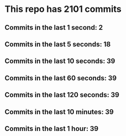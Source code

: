 # This repo has 2101 commits

## Commits in the last 1 second: 2
## Commits in the last 5 seconds: 18
## Commits in the last 10 seconds: 39
## Commits in the last 60 seconds: 39
## Commits in the last 120 seconds: 39
## Commits in the last 10 minutes: 39
## Commits in the last 1 hour: 39
